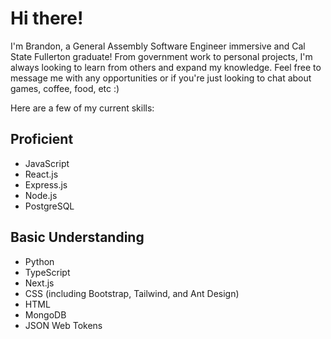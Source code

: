# Hi there!
I'm Brandon, a General Assembly Software Engineer immersive and Cal State Fullerton graduate! From government work to personal projects, I'm always looking to learn from others and expand my knowledge. Feel free to message me with any opportunities or if you're just looking to chat about games, coffee, food, etc :)

Here are a few of my current skills:

## Proficient
- JavaScript
- React.js
- Express.js
- Node.js
- PostgreSQL

## Basic Understanding
- Python
- TypeScript
- Next.js
- CSS (including Bootstrap, Tailwind, and Ant Design)
- HTML
- MongoDB
- JSON Web Tokens

<!---
brandon-w1205/brandon-w1205 is a ✨ special ✨ repository because its `README.md` (this file) appears on your GitHub profile.
You can click the Preview link to take a look at your changes.
--->
